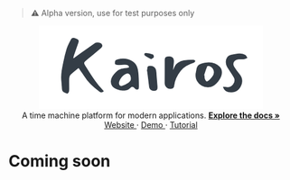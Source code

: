 > ⚠️ Alpha version, use for test purposes only

<p align="center">
  <a href="https://kairos.tools" target="_blank">
    <img src="https://raw.githubusercontent.com/snowcrack/kairos/main/kairos.png" target="_blank" />
  </a><br>
  A time machine platform for modern applications.
  <a href="https://kairos.tools/help" target="_blank">
    <strong> Explore the docs » </strong>
  </a> <br>
  <a href="https://kairos.tools" target="_blank"> Website </a>
    ·
  <a href="https://kairos.tools" target="_blank"> Demo </a>
    ·
  <a href="https://kairos.tools" target="_blank"> Tutorial </a>
</p>

# Coming soon

